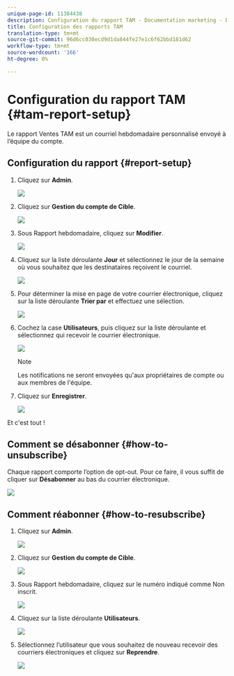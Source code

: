 ```yaml
---
unique-page-id: 11384438
description: Configuration du rapport TAM - Documentation marketing - Documentation du produit
title: Configuration des rapports TAM
translation-type: tm+mt
source-git-commit: 96d6cc030ecd9d1da844fe27e1c6f62bbd181d62
workflow-type: tm+mt
source-wordcount: '166'
ht-degree: 0%

---
```



# Configuration du rapport TAM {#tam-report-setup}

Le rapport Ventes TAM est un courriel hebdomadaire personnalisé envoyé à l’équipe du compte.

## Configuration du rapport {#report-setup}

1. Cliquez sur **Admin**.

   ![](assets/one-3.png)

1. Cliquez sur **Gestion du compte de Cible**.

   ![](assets/tam-report-setup-2.png)

1. Sous Rapport hebdomadaire, cliquez sur **Modifier**.

   ![](assets/three-3.png)

1. Cliquez sur la liste déroulante **Jour** et sélectionnez le jour de la semaine où vous souhaitez que les destinataires reçoivent le courriel.

   ![](assets/four-4.png)

1. Pour déterminer la mise en page de votre courrier électronique, cliquez sur la liste déroulante **Trier par** et effectuez une sélection.

   ![](assets/five-3.png)

1. Cochez la case **Utilisateurs**, puis cliquez sur la liste déroulante et sélectionnez qui recevoir le courrier électronique.

   ![](assets/six-2.png)

   >[!NOTE]
   >
   >Les notifications ne seront envoyées qu&#39;aux propriétaires de compte ou aux membres de l&#39;équipe.

1. Cliquez sur **Enregistrer**.

   ![](assets/seven-2.png)

Et c&#39;est tout !

## Comment se désabonner {#how-to-unsubscribe}

Chaque rapport comporte l’option de opt-out. Pour ce faire, il vous suffit de cliquer sur **Désabonner** au bas du courrier électronique.

![](assets/eight-1.png)

## Comment réabonner {#how-to-resubscribe}

1. Cliquez sur **Admin**.

   ![](assets/one-3.png)

1. Cliquez sur **Gestion du compte de Cible**.

   ![](assets/tam-report-setup-10.png)

1. Sous Rapport hebdomadaire, cliquez sur le numéro indiqué comme Non inscrit.

   ![](assets/nine.png)

1. Cliquez sur la liste déroulante **Utilisateurs**.

   ![](assets/ten.png)

1. Sélectionnez l’utilisateur que vous souhaitez de nouveau recevoir des courriers électroniques et cliquez sur **Reprendre**.

   ![](assets/eleven.png)
